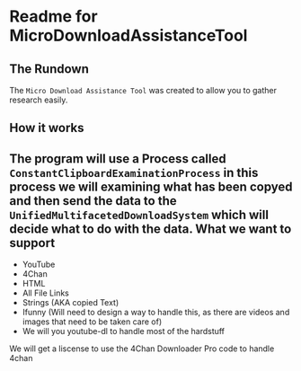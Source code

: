 Readme for MicroDownloadAssistanceTool
=======================

The Rundown
----------
The `Micro Download Assistance Tool` was created to allow you to gather research easily.


How it works
------------
The program will use a Process called `ConstantClipboardExaminationProcess` 
in this process we will examining what has been copyed and then send the data to the
`UnifiedMultifacetedDownloadSystem` which will decide what to do with the data.
What we want to support
-----------------------
* YouTube
* 4Chan
* HTML
* All File Links
* Strings (AKA copied Text)
* Ifunny (Will need to design a way to handle this, as there are videos and images that need to be taken care of)
* We will you youtube-dl to handle most of the hardstuff

We will get a liscense to use the 4Chan Downloader Pro code to handle 4chan
